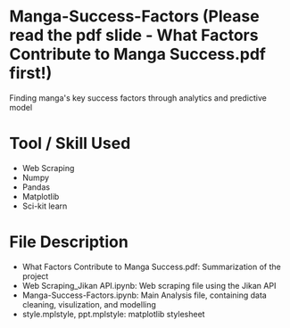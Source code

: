 # Manga-Success-Factors (Please read the pdf slide - What Factors Contribute to Manga Success.pdf first!) 
Finding manga's key success factors through analytics and predictive model

# Tool / Skill Used
* Web Scraping
* Numpy
* Pandas
* Matplotlib
* Sci-kit learn

# File Description
* What Factors Contribute to Manga Success.pdf: Summarization of the project
* Web Scraping_Jikan API.ipynb: Web scraping file using the Jikan API
* Manga-Success-Factors.ipynb: Main Analysis file, containing data cleaning, visulization, and modelling
* style.mplstyle, ppt.mplstyle: matplotlib stylesheet
